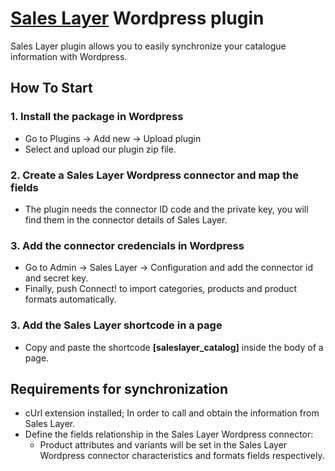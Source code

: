 <h1><a href="https://saleslayer.com/" title="Title" rel="nofollow">Sales Layer</a> Wordpress plugin</h1>
Sales Layer plugin allows you to easily synchronize your catalogue information with Wordpress.

<h2>How To Start</h2>

<p>
    <h3>1. Install the package in Wordpress</h3>
    <ul>
        <li>Go to Plugins -> Add new -> Upload plugin</li>
        <li>Select and upload our plugin zip file.</li>
    </ul>
</p>

<p>
    <h3>2. Create a Sales Layer Wordpress connector and map the fields</h3>
    <ul>
        <li>The plugin needs the connector ID code and the private key, you will find them in the connector details of Sales Layer.</li>
    </ul>
</p>
    
<p>
    <h3>3. Add the connector credencials in Wordpress</h3>
    <ul>
        <li>Go to Admin -> Sales Layer -> Configuration and add the connector id and secret key.</li>
        <li>Finally, push Connect! to import categories, products and product formats automatically.</li>
    </ul>
</p>

<p>
    <h3>3. Add the Sales Layer shortcode in a page</h3>
    <ul>
        <li>Copy and paste the shortcode <strong>[saleslayer_catalog]</strong> inside the body of a page.</li>
    </ul>
</p>


<p>
    <h2>Requirements for synchronization</h2>
    <ul>
        <li>cUrl extension installed; In order to call and obtain the information from Sales Layer.</li>
        <li>Define the fields relationship in the Sales Layer Wordpress connector:
            <ul>
                <li>Product attributes and variants will be set in the Sales Layer Wordpress connector characteristics and formats fields respectively.</li>
            </ul>
        </li>
    </ul>
</p>

